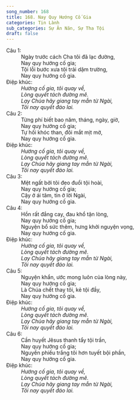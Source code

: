 ```yaml
---
song_number: 168
title: 168. Nay Quy Hướng Cố Gia
categories: Tin Lành
sub_categories: Sự Ăn Năn, Sự Tha Tội
draft: false
---
```

<dl><dt>Câu 1:</dt><dd data-verse="1">Ngày trước cách Cha tôi đã lạc đường, <br/>Nay quy hướng cố gia; <br/>Tội lỗi bước xưa tôi trải dặm trường, <br/>Nay quy hướng cố gia. </dd><dt>Điệp khúc:</dt><dd data-chorus="1"><em>Hướng cố gia, tôi quay về, <br/>Lòng quyết tách đường mê. <br/>Lạy Chúa hãy giang tay mẫn từ Ngài, <br/>Tôi nay quyết đáo lai. </em></dd><dt>Câu 2:</dt><dd data-verse="2">Từng phí biết bao năm, tháng, ngày, giờ, <br/>Nay quy hướng cố gia; <br/>Tự hối khóc than, đôi mắt mịt mờ, <br/>Nay quy hướng cố gia. </dd><dt>Điệp khúc:</dt><dd data-chorus="1"><em>Hướng cố gia, tôi quay về, <br/>Lòng quyết tách đường mê. <br/>Lạy Chúa hãy giang tay mẫn từ Ngài, <br/>Tôi nay quyết đáo lai. </em></dd><dt>Câu 3:</dt><dd data-verse="3">Mệt ngất bởi tôi đeo đuổi tội hoài, <br/>Nay quy hướng cố gia; <br/>Cậy ở ái tâm, tin ở lời Ngài, <br/>Nay quy hướng cố gia. </dd><dt>Câu 4:</dt><dd data-verse="4">Hồn rất đắng cay, đau khổ tận lòng, <br/>Nay quy hướng cố gia; <br/>Nguyện bổ sức thêm, hưng khởi nguyện vọng, <br/>Nay quy hướng cố gia. </dd><dt>Điệp khúc:</dt><dd data-chorus="1"><em>Hướng cố gia, tôi quay về, <br/>Lòng quyết tách đường mê. <br/>Lạy Chúa hãy giang tay mẫn từ Ngài, <br/>Tôi nay quyết đáo lai. </em></dd><dt>Câu 5:</dt><dd data-verse="5">Nguyện khẩn, ước mong luôn của lòng này, <br/>Nay quy hướng cố gia; <br/>Là Chúa chết thay tôi, kẻ tội đầy, <br/>Nay quy hướng cố gia. </dd><dt>Điệp khúc:</dt><dd data-chorus="1"><em>Hướng cố gia, tôi quay về, <br/>Lòng quyết tách đường mê. <br/>Lạy Chúa hãy giang tay mẫn từ Ngài, <br/>Tôi nay quyết đáo lai. </em></dd><dt>Câu 6:</dt><dd data-verse="6">Cần huyết Jêsus thanh tẩy tội trần, <br/>Nay quy hướng cố gia; <br/>Nguyền phiếu trắng tôi hơn tuyết bội phần, <br/>Nay quy hướng cố gia. </dd><dt>Điệp khúc:</dt><dd data-chorus="1"><em>Hướng cố gia, tôi quay về, <br/>Lòng quyết tách đường mê. <br/>Lạy Chúa hãy giang tay mẫn từ Ngài, <br/>Tôi nay quyết đáo lai. </em></dd></dl>